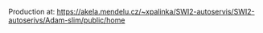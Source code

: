 Production at: https://akela.mendelu.cz/~xpalinka/SWI2-autoservis/SWI2-autoserivs/Adam-slim/public/home
